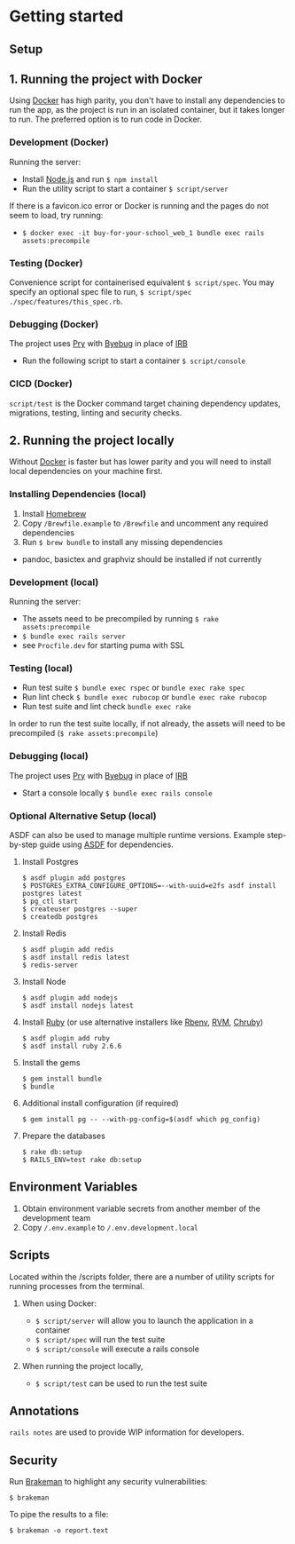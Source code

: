 # Getting started

## Setup

## 1. Running the project with Docker

Using [Docker](https://docs.docker.com/docker-for-mac/install) has high parity, you don't have to install any dependencies to run the app, as the project is run in an isolated container, but it takes longer to run. The preferred option is to run code in Docker.

### Development (Docker)

Running the server:

- Install [Node.js](https://nodejs.org/en/download/) and run `$ npm install`
- Run the utility script to start a container `$ script/server`

If there is a favicon.ico error or Docker is running and the pages do not seem to load, try running:

- `$ docker exec -it buy-for-your-school_web_1 bundle exec rails assets:precompile`

### Testing (Docker)

Convenience script for containerised equivalent `$ script/spec`.
You may specify an optional spec file to run, `$ script/spec ./spec/features/this_spec.rb`.

### Debugging (Docker)

The project uses [Pry](https://github.com/pry/pry) with [Byebug](https://github.com/deivid-rodriguez/byebug) in place of [IRB](https://guides.rubyonrails.org/command_line.html#bin-rails-console)

- Run the following script to start a container `$ script/console`

### CICD (Docker)

`script/test` is the Docker command target chaining dependency updates, migrations, testing, linting and security checks.

## 2. Running the project locally

Without [Docker](https://docs.docker.com/docker-for-mac/install) is faster but has lower parity and you will need to install local dependencies on your machine first.

### Installing Dependencies (local)

1. Install [Homebrew](https://brew.sh)
1. Copy `/Brewfile.example` to `/Brewfile` and uncomment any required dependencies
1. Run `$ brew bundle` to install any missing dependencies

- pandoc, basictex and graphviz should be installed if not currently

### Development (local)

Running the server:

- The assets need to be precompiled by running `$ rake assets:precompile`
- `$ bundle exec rails server`
- see `Procfile.dev` for starting puma with SSL

### Testing (local)

- Run test suite `$ bundle exec rspec` or `bundle exec rake spec`
- Run lint check `$ bundle exec rubocop` or `bundle exec rake rubocop`
- Run test suite and lint check `bundle exec rake`

In order to run the test suite locally, if not already, the assets will need to be precompiled (`$ rake assets:precompile`)

### Debugging (local)

The project uses [Pry](https://github.com/pry/pry) with [Byebug](https://github.com/deivid-rodriguez/byebug) in place of [IRB](https://guides.rubyonrails.org/command_line.html#bin-rails-console)

- Start a console locally `$ bundle exec rails console`

### Optional Alternative Setup (local)

ASDF can also be used to manage multiple runtime versions. Example step-by-step guide using [ASDF](https://asdf-vm.com) for dependencies.

1. Install Postgres

   ```
   $ asdf plugin add postgres
   $ POSTGRES_EXTRA_CONFIGURE_OPTIONS=--with-uuid=e2fs asdf install postgres latest
   $ pg_ctl start
   $ createuser postgres --super
   $ createdb postgres
   ```

1. Install Redis

   ```
   $ asdf plugin add redis
   $ asdf install redis latest
   $ redis-server
   ```

1. Install Node

   ```
   $ asdf plugin add nodejs
   $ asdf install nodejs latest
   ```

1. Install [Ruby](https://gds-way.cloudapps.digital/manuals/programming-languages/ruby.html#conventional-tooling) (or use alternative installers like [Rbenv](https://github.com/rbenv/rbenv), [RVM](https://github.com/rvm/rvm), [Chruby](https://github.com/postmodern/chruby))

   ```
   $ asdf plugin add ruby
   $ asdf install ruby 2.6.6
   ```

1. Install the gems

   ```
   $ gem install bundle
   $ bundle
   ```

1. Additional install configuration (if required)

   ```
   $ gem install pg -- --with-pg-config=$(asdf which pg_config)
   ```

1. Prepare the databases
   ```
   $ rake db:setup
   $ RAILS_ENV=test rake db:setup
   ```

## Environment Variables

1. Obtain environment variable secrets from another member of the development team
1. Copy `/.env.example` to `/.env.development.local`

## Scripts

Located within the /scripts folder, there are a number of utility scripts for running processes from the terminal.

1. When using Docker:

   - `$ script/server` will allow you to launch the application in a container
   - `$ script/spec` will run the test suite
   - `$ script/console` will execute a rails console

2. When running the project locally,
   - `$ script/test` can be used to run the test suite

## Annotations

`rails notes` are used to provide WIP information for developers.

## Security

Run [Brakeman](https://brakemanscanner.org/) to highlight any security vulnerabilities:

```
$ brakeman
```

To pipe the results to a file:

```
$ brakeman -o report.text
```
